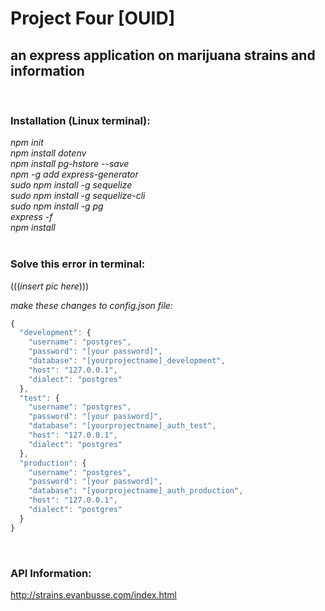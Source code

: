# Project Four [OUID]

## an express application on marijuana strains and information
<br>

### Installation (Linux terminal):
*npm init*<br>
*npm install dotenv*<br>
*npm install pg-hstore --save*<br>
*npm -g add express-generator*<br>
*sudo npm install -g sequelize*<br>
*sudo npm install -g sequelize-cli*<br>
*sudo npm install -g pg*<br>
*express -f*<br>
*npm install*<br>
<br>

### Solve this error in terminal:
(((*insert pic here*)))

*make these changes to config.json file:*
```js 
{
  "development": {
    "username": "postgres",
    "password": "[your password]",
    "database": "[yourprojectname]_development",
    "host": "127.0.0.1",
    "dialect": "postgres"
  },
  "test": {
    "username": "postgres",
    "password": "[your password]",
    "database": "[yourprojectname]_auth_test",
    "host": "127.0.0.1",
    "dialect": "postgres"
  },
  "production": {
    "username": "postgres",
    "password": "[your password]",
    "database": "[yourprojectname]_auth_production",
    "host": "127.0.0.1",
    "dialect": "postgres"
  }
}
```
<br>

### API Information:
http://strains.evanbusse.com/index.html<br>
